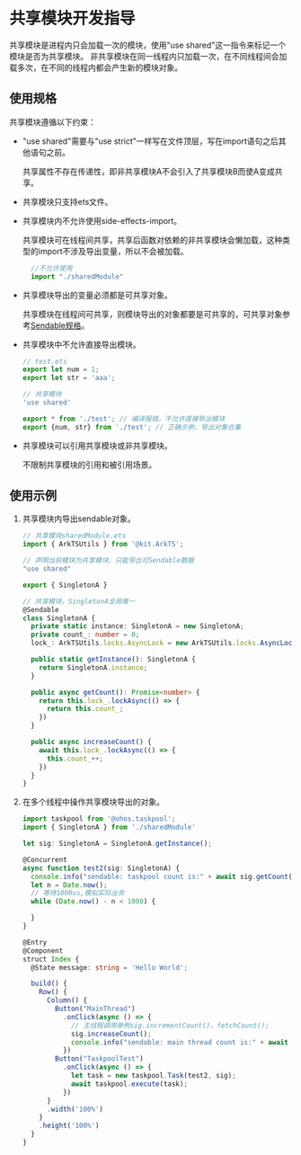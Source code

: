 # 共享模块开发指导

共享模块是进程内只会加载一次的模块，使用"use shared"这一指令来标记一个模块是否为共享模块。
非共享模块在同一线程内只加载一次，在不同线程间会加载多次，在不同的线程内都会产生新的模块对象。

## 使用规格

共享模块遵循以下约束：

- "use shared"需要与"use strict"一样写在文件顶层，写在import语句之后其他语句之前。

  共享属性不存在传递性，即非共享模块A不会引入了共享模块B而使A变成共享。

- 共享模块只支持ets文件。

- 共享模块内不允许使用side-effects-import。

  共享模块可在线程间共享，共享后函数对依赖的非共享模块会懒加载，这种类型的import不涉及导出变量，所以不会被加载。
  
  ```ts
    //不允许使用
    import "./sharedModule"
  ```

- 共享模块导出的变量必须都是可共享对象。

  共享模块在线程间可共享，则模块导出的对象都要是可共享的，可共享对象参考[Sendable规格](arkts-sendable.md)。

- 共享模块中不允许直接导出模块。

  ```ts
  // test.ets
  export let num = 1;
  export let str = 'aaa';

  // 共享模块
  'use shared'

  export * from './test'; // 编译报错，不允许直接导出模块
  export {num, str} from './test'; // 正确示例，导出对象合集
  ```

- 共享模块可以引用共享模块或非共享模块。

  不限制共享模块的引用和被引用场景。

## 使用示例

1. 共享模块内导出sendable对象。

    ```ts
    // 共享模块sharedModule.ets
    import { ArkTSUtils } from '@kit.ArkTS';

    // 声明当前模块为共享模块，只能导出可Sendable数据
    "use shared"

    export { SingletonA }
    
    // 共享模块，SingletonA全局唯一
    @Sendable
    class SingletonA {
      private static instance: SingletonA = new SingletonA;
      private count_: number = 0;
      lock_: ArkTSUtils.locks.AsyncLock = new ArkTSUtils.locks.AsyncLock()
    
      public static getInstance(): SingletonA {
        return SingletonA.instance;
      }
    
      public async getCount(): Promise<number> {
        return this.lock_.lockAsync(() => {
          return this.count_;
        })
      }
    
      public async increaseCount() {
        await this.lock_.lockAsync(() => {
          this.count_++;
        })
      }
    }
    ```

2. 在多个线程中操作共享模块导出的对象。

    ```ts
    import taskpool from '@ohos.taskpool';
    import { SingletonA } from './sharedModule'
    
    let sig: SingletonA = SingletonA.getInstance();
    
    @Concurrent
    async function test2(sig: SingletonA) {
      console.info("sendable: taskpool count is:" + await sig.getCount());
      let n = Date.now();
      // 等待1000us,模拟实际业务
      while (Date.now() - n < 1000) {
    
      }
    }
    
    @Entry
    @Component
    struct Index {
      @State message: string = 'Hello World';
    
      build() {
        Row() {
          Column() {
            Button("MainThread")
              .onClick(async () => {
                // 主线程调用单例sig.incrementCount()、fetchCount();
                sig.increaseCount();
                console.info("sendable: main thread count is:" + await sig.getCount());
              })
            Button("TaskpoolTest")
              .onClick(async () => {
                let task = new taskpool.Task(test2, sig);
                await taskpool.execute(task);
              })
          }
          .width('100%')
        }
        .height('100%')
      }
    }
    ```
